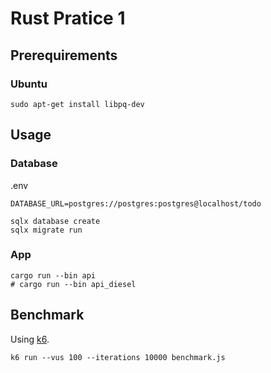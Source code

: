 # Rust Pratice 1

## Prerequirements

### Ubuntu

    sudo apt-get install libpq-dev

## Usage

### Database

.env

```
DATABASE_URL=postgres://postgres:postgres@localhost/todo
```

    sqlx database create
    sqlx migrate run

### App

    cargo run --bin api
    # cargo run --bin api_diesel

## Benchmark

Using [k6](https://github.com/grafana/k6).

    k6 run --vus 100 --iterations 10000 benchmark.js
